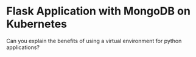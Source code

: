 # Flask Application with MongoDB on Kubernetes


Can you explain the benefits of using a virtual environment for python applications?